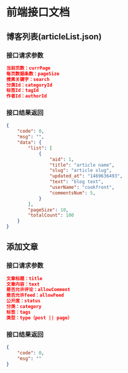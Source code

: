 前端接口文档
========

## 博客列表(articleList.json)

### 接口请求参数

```json
当前页数：currPage
每页数据条数：pageSize
搜素关键字：search
分类Id：categoryId
标签Id：tagId
作者Id：authorId
```

### 接口结果返回

```json
{
	"code": 0,
	"msg": "",
	"data": {
		"list": [
			{
				"aid": 1,
				"title": "article name",
				"slug": "article slug",
				"updated_at": "1469636493",
				"text": "blog text",
				"userName": "cookfront",
				"commentsNum": 5,
			}
		],
		"pageSize": 10,
		"totalCount": 100
	}
}
```

## 添加文章

### 接口请求参数

```json
文章标题：title
文章内容：text
是否允许评论：allowComment
是否允许feed：allowFeed
公开度：status
分类：category
标签：tags
类型：type（post || page）
```

### 接口结果返回

```json
{
	"code": 0,
	"msg": ""
}
```
